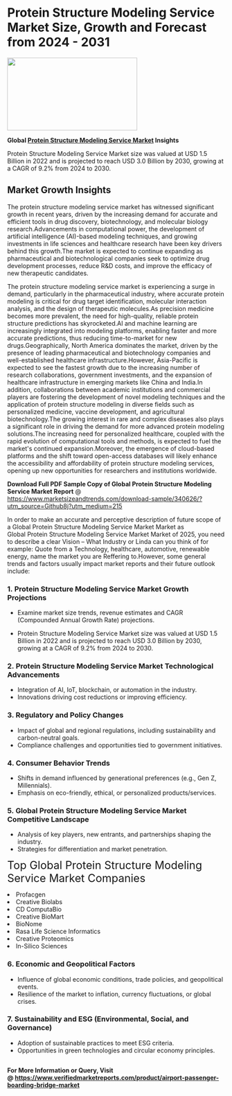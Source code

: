 <H1>Protein Structure Modeling Service Market Size, Growth and Forecast from 2024 - 2031</H1><img class="aligncenter size-medium wp-image-584254" src="https://thirdeyenews.in/wp-content/uploads/2024/09/Global-Market-Research-300x168.jpeg" alt="" width="300" height="168" /><p><strong>Global&nbsp;<a href="https://www.marketsizeandtrends.com/download-sample/340626/?utm_source=Github8j?utm_medium=215">Protein Structure Modeling Service Market</a> Insights</strong></p><p>Protein Structure Modeling Service Market size was valued at USD 1.5 Billion in 2022 and is projected to reach USD 3.0 Billion by 2030, growing at a CAGR of 9.2% from 2024 to 2030.</p><p><h2>Market Growth Insights</h2> <p>The protein structure modeling service market has witnessed significant growth in recent years, driven by the increasing demand for accurate and efficient tools in drug discovery, biotechnology, and molecular biology research.Advancements in computational power, the development of artificial intelligence (AI)-based modeling techniques, and growing investments in life sciences and healthcare research have been key drivers behind this growth.The market is expected to continue expanding as pharmaceutical and biotechnological companies seek to optimize drug development processes, reduce R&D costs, and improve the efficacy of new therapeutic candidates.</p> <p>The protein structure modeling service market is experiencing a surge in demand, particularly in the pharmaceutical industry, where accurate protein modeling is critical for drug target identification, molecular interaction analysis, and the design of therapeutic molecules.As precision medicine becomes more prevalent, the need for high-quality, reliable protein structure predictions has skyrocketed.AI and machine learning are increasingly integrated into modeling platforms, enabling faster and more accurate predictions, thus reducing time-to-market for new drugs.Geographically, North America dominates the market, driven by the presence of leading pharmaceutical and biotechnology companies and well-established healthcare infrastructure.However, Asia-Pacific is expected to see the fastest growth due to the increasing number of research collaborations, government investments, and the expansion of healthcare infrastructure in emerging markets like China and India.In addition, collaborations between academic institutions and commercial players are fostering the development of novel modeling techniques and the application of protein structure modeling in diverse fields such as personalized medicine, vaccine development, and agricultural biotechnology.The growing interest in rare and complex diseases also plays a significant role in driving the demand for more advanced protein modeling solutions.The increasing need for personalized healthcare, coupled with the rapid evolution of computational tools and methods, is expected to fuel the market's continued expansion.Moreover, the emergence of cloud-based platforms and the shift toward open-access databases will likely enhance the accessibility and affordability of protein structure modeling services, opening up new opportunities for researchers and institutions worldwide.<p><span class=""><strong>Download Full PDF Sample Copy of Global Protein Structure Modeling Service Market Report</strong> @ <a href="https://www.marketsizeandtrends.com/download-sample/340626/?utm_source=Github8j?utm_medium=215" target="_blank">https://www.marketsizeandtrends.com/download-sample/340626/?utm_source=Github8j?utm_medium=215</a></span></p><p>In order to make an accurate and perceptive description of future scope of a Global&nbsp;Protein Structure Modeling Service Market Market as Global&nbsp;Protein Structure Modeling Service Market Market of 2025, you need to describe a clear Vision &ndash; What Industry or Linda can you think of for example: Quote from a Technology, healthcare, automotive, renewable energy, name the market you are Reffering to.However, some general trends and factors usually impact market reports and their future outlook include:</p><h3>1.&nbsp;<strong>Protein Structure Modeling Service Market Growth Projections</strong></h3><ul><li>Examine market size trends, revenue estimates and CAGR (Compounded Annual Growth Rate) projections.</li><li><p>Protein Structure Modeling Service Market size was valued at USD 1.5 Billion in 2022 and is projected to reach USD 3.0 Billion by 2030, growing at a CAGR of 9.2% from 2024 to 2030.</p></li></ul><h3>2.&nbsp;<strong>Protein Structure Modeling Service Market Technological Advancements</strong></h3><ul><li>Integration of AI, IoT, blockchain, or automation in the industry.</li><li>Innovations driving cost reductions or improving efficiency.</li></ul><h3>3.&nbsp;<strong>Regulatory and Policy Changes</strong></h3><ul><li>Impact of global and regional regulations, including sustainability and carbon-neutral goals.</li><li>Compliance challenges and opportunities tied to government initiatives.</li></ul><h3>4.&nbsp;<strong>Consumer Behavior Trends</strong></h3><ul><li>Shifts in demand influenced by generational preferences (e.g., Gen Z, Millennials).</li><li>Emphasis on eco-friendly, ethical, or personalized products/services.</li></ul><h3>5.&nbsp;<strong>Global Protein Structure Modeling Service Market Competitive Landscape</strong></h3><ul><li>Analysis of key players, new entrants, and partnerships shaping the industry.</li><li>Strategies for differentiation and market penetration.</li></ul><p data-pm-slice="1 1 []"><span style="color: inherit; font-family: inherit; font-size: 25px;">Top Global Protein Structure Modeling Service Market Companies</span></p><div class="" data-test-id=""><p><li>Profacgen</li><li> Creative Biolabs</li><li> CD ComputaBio</li><li> Creative BioMart</li><li> BioNome</li><li> Rasa Life Science Informatics</li><li> Creative Proteomics</li><li> In-Silico Sciences</li></p></div><h3>6.&nbsp;<strong>Economic and Geopolitical Factors</strong></h3><ul><li>Influence of global economic conditions, trade policies, and geopolitical events.</li><li>Resilience of the market to inflation, currency fluctuations, or global crises.</li></ul><h3>7.&nbsp;<strong>Sustainability and ESG (Environmental, Social, and Governance)</strong></h3><ul><li>Adoption of sustainable practices to meet ESG criteria.</li><li>Opportunities in green technologies and circular economy principles.</li></ul><h2><strong style="font-size: 14px;">For More Information or Query, Visit @&nbsp;</strong><a style="background-color: #ffffff; font-size: 14px;" href="https://www.marketsizeandtrends.com/report/protein-structure-modeling-service-market/" target="_blank">https://www.verifiedmarketreports.com/product/airport-passenger-boarding-bridge-market</a></h2>